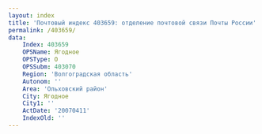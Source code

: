 ```yaml
---
layout: index
title: 'Почтовый индекс 403659: отделение почтовой связи Почты России'
permalink: /403659/
data:
    Index: 403659
    OPSName: Ягодное
    OPSType: О
    OPSSubm: 403070
    Region: 'Волгоградская область'
    Autonom: ''
    Area: 'Ольховский район'
    City: Ягодное
    City1: ''
    ActDate: '20070411'
    IndexOld: ''
---
```

